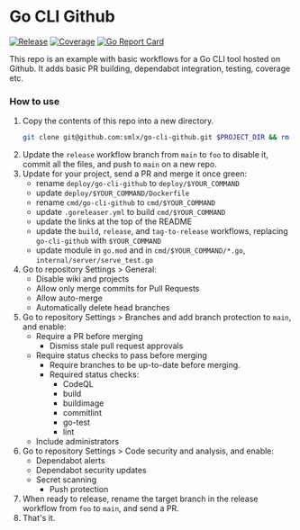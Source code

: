 # Go CLI Github

[![Release](https://github.com/smlx/go-cli-github/actions/workflows/release.yaml/badge.svg)](https://github.com/smlx/go-cli-github/actions/workflows/release.yaml)
[![Coverage](https://coveralls.io/repos/github/smlx/go-cli-github/badge.svg?branch=main)](https://coveralls.io/github/smlx/go-cli-github?branch=main)
[![Go Report Card](https://goreportcard.com/badge/github.com/smlx/go-cli-github)](https://goreportcard.com/report/github.com/smlx/go-cli-github)

This repo is an example with basic workflows for a Go CLI tool hosted on Github.
It adds basic PR building, dependabot integration, testing, coverage etc.

### How to use

1. Copy the contents of this repo into a new directory.
   ```bash
   git clone git@github.com:smlx/go-cli-github.git $PROJECT_DIR && rm -rf ./$PROJECT_DIR/.git
   ```
2. Update the `release` workflow branch from `main` to `foo` to disable it, commit all the files, and push to `main` on a new repo.
2. Update for your project, send a PR and merge it once green:
    * rename `deploy/go-cli-github` to `deploy/$YOUR_COMMAND`
    * update `deploy/$YOUR_COMMAND/Dockerfile`
    * rename `cmd/go-cli-github` to `cmd/$YOUR_COMMAND`
    * update `.goreleaser.yml` to build `cmd/$YOUR_COMMAND`
    * update the links at the top of the README
    * update the `build`, `release`, and `tag-to-release` workflows, replacing `go-cli-github` with `$YOUR_COMMAND`
    * update module in `go.mod` and in `cmd/$YOUR_COMMAND/*.go`, `internal/server/serve_test.go`
3. Go to repository Settings > General:
    * Disable wiki and projects
    * Allow only merge commits for Pull Requests
    * Allow auto-merge
    * Automatically delete head branches
4. Go to repository Settings > Branches and add branch protection to `main`, and enable:
    * Require a PR before merging
        * Dismiss stale pull request approvals
    * Require status checks to pass before merging
        * Require branches to be up-to-date before merging.
        * Required status checks:
            * CodeQL
            * build
            * buildimage
            * commitlint
            * go-test
            * lint
    * Include administrators
5. Go to repository Settings > Code security and analysis, and enable:
    * Dependabot alerts
    * Dependabot security updates
    * Secret scanning
        * Push protection
6. When ready to release, rename the target branch in the release workflow from `foo` to `main`, and send a PR.
7. That's it.
